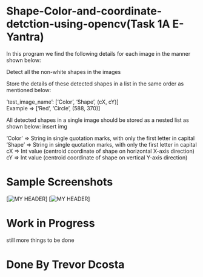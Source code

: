 # Shape-Color-and-coordinate-detction-using-opencv(Task 1A E-Yantra)

In this program we find the following details for each image in the manner shown below:

Detect all the non-white shapes in the images<br>

Store the details of these detected shapes in a list in the same order as mentioned below:

‘test_image_name’: [‘Color’, ‘Shape’, (cX, cY)]<br>
Example => [‘Red’, ‘Circle’, (588, 370)]<br>

All detected shapes in a single image should be stored as a nested list as shown below:
insert img

‘Color’ => String in single quotation marks, with only the first letter in capital <br>
‘Shape’ => String in single quotation marks, with only the first letter in capital<br>
cX => Int value (centroid coordinate of shape on horizontal X-axis direction)<br>
cY => Int value (centroid coordinate of shape on vertical Y-axis direction)<br>

# Sample Screenshots
[![MY HEADER](https://github.com/dcostat04/Shape-Color-and-coordinate-detction-using-opencv/blob/main/ggt.PNG)]
[![MY HEADER](https://github.com/dcostat04/Shape-Color-and-coordinate-detction-using-opencv/blob/main/ed.PNG)]

# Work in Progress
still more things to be done

# Done By Trevor Dcosta

